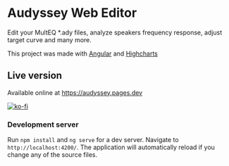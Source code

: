 # Audyssey Web Editor

Edit your MultEQ *.ady files, analyze speakers frequency response, adjust target curve and many more.

This project was made with [Angular](https://github.com/angular/angular-cli) and [Highcharts](https://editor.highcharts.com/full.html)

## Live version
Available online at https://audyssey.pages.dev

[![ko-fi](https://ko-fi.com/img/githubbutton_sm.svg)](https://ko-fi.com/W7W6MK9TT)

### Development server

Run `npm install` and `ng serve` for a dev server. Navigate to `http://localhost:4200/`. The application will automatically reload if you change any of the source files.

<!--
  You can generate this image URL dynamically: https://ogcdn.net/6064b869-74ed-4eb9-b76c-0b701ffe7e6b/v4/{site_text}/{title_text}/{image_url}/og.png
  Replace the variables in the brackets with your own values and use this URL in the image tag below this comment. Ensure values are URL encoded.
  For more information, read: https://www.opengraph.xyz/blog/how-to-implement-dynamic-open-graph-images
-->
